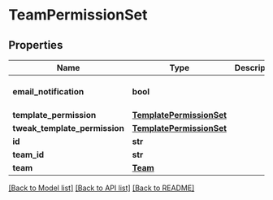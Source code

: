 # TeamPermissionSet

## Properties
Name | Type | Description | Notes
------------ | ------------- | ------------- | -------------
**email_notification** | **bool** |  | [optional] [default to True]
**template_permission** | [**TemplatePermissionSet**](TemplatePermissionSet.md) |  | [optional] 
**tweak_template_permission** | [**TemplatePermissionSet**](TemplatePermissionSet.md) |  | [optional] 
**id** | **str** |  | [optional] 
**team_id** | **str** |  | [optional] 
**team** | [**Team**](Team.md) |  | [optional] 

[[Back to Model list]](../README.md#documentation-for-models) [[Back to API list]](../README.md#documentation-for-api-endpoints) [[Back to README]](../README.md)


